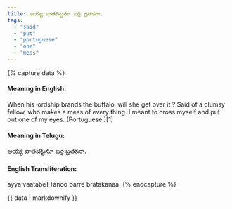 ```yaml
---
title: అయ్య వాతబెట్టనూ బర్రె బ్రతకనా.
tags:
  - "said"
  - "put"
  - "portuguese"
  - "one"
  - "mess"
---
```


{% capture data %}
#### Meaning in English:
When his lordship brands the buffalo, will she get over it ?
Said of a clumsy fellow, who makes a mess of every thing.
I meant to cross myself and put out one of my eyes. (Portuguese.)[1]

#### Meaning in Telugu:
అయ్య వాతబెట్టనూ బర్రె బ్రతకనా.

#### English Transliteration:
ayya vaatabeTTanoo barre bratakanaa.
{% endcapture %}

{{ data | markdownify }}

